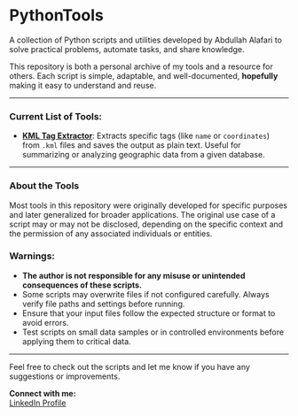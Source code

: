 # PythonTools
A collection of Python scripts and utilities developed by Abdullah Alafari to solve practical problems, automate tasks, and share knowledge.

This repository is both a personal archive of my tools and a resource for others. Each script is simple, adaptable, and well-documented, **hopefully** making it easy to understand and reuse.

---

### Current List of Tools:
- **[KML Tag Extractor](KML_Related_Tools/extract_kml_tags_to_text.py)**: Extracts specific tags (like `name` or `coordinates`) from `.kml` files and saves the output as plain text. Useful for summarizing or analyzing geographic data from a given database.


---

### About the Tools
Most tools in this repository were originally developed for specific purposes and later generalized for broader applications. The original use case of a script may or may not be disclosed, depending on the specific context and the permission of any associated individuals or entities.


### Warnings:
- **The author is not responsible for any misuse or unintended consequences of these scripts.**
- Some scripts may overwrite files if not configured carefully. Always verify file paths and settings before running.
- Ensure that your input files follow the expected structure or format to avoid errors.
- Test scripts on small data samples or in controlled environments before applying them to critical data.

---

Feel free to check out the scripts and let me know if you have any suggestions or improvements.

**Connect with me:**  
[LinkedIn Profile](www.linkedin.com/in/alafari-abdullah)

